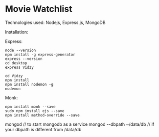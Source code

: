 # Movie Watchlist

Technologies used: Nodejs, Express.js, MongoDB

Installation:

Express:
    
    node --version
    npm install -g express-generator
    express --version
    cd desktop
    express Vidzy

    cd Vidzy
    npm install 
    npm install nodemon -g
    nodemon

Monk:
    
    npm install monk --save 
    sudo npm install ejs --save
    npm install method-override --save 


mongod                      // to start mongodb as a service
mongod --dbpath ~/data/db   // if your dbpath is different from /data/db


